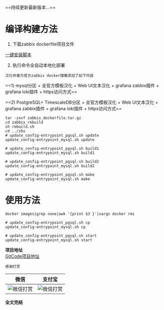 ==持续更新最新版本...==

# 编译构建方法
1. 下载zabbix dockerfile项目文件

[一键安装脚本](https://gitcode.net/1284524409/zabbix/-/archive/zabbix_dockerfile/zabbix-zabbix_dockerfile.tar.gz)

2. 执行命令全自动本地化部署

`汉化作者为官方zabbix docker镜像添加了如下内容`

==1) mysql分区 + 全官方模板汉化 + Web UI文本汉化 + grafana zabbix插件 + grafana loki插件 + https访问方式==

==2) PostgreSQL+ TimescaleDB分区 + 全官方模板汉化 + Web UI文本汉化 + grafana zabbix插件 + grafana loki插件 + https访问方式==

```shell
tar -zxvf zabbix_dockerfile.tar.gz
cd zabbix_rebuild
sh rebuild.sh
cd ../zbx
# update_config-entrypoint_pgsql.sh update
update_config-entrypoint_mysql.sh update

# update_config-entrypoint_pgsql.sh build1
update_config-entrypoint_mysql.sh build1

# update_config-entrypoint_pgsql.sh build2
update_config-entrypoint_mysql.sh build2

# update_config-entrypoint_pgsql.sh make
update_config-entrypoint_mysql.sh make
```

# 使用方法

```shell
docker images|grep none|awk '{print $3 }'|xargs docker rmi

# update_config-entrypoint_pgsql.sh cp
update_config-entrypoint_mysql.sh cp

# update_config-entrypoint_pgsql.sh start
update_config-entrypoint_mysql.sh start
```

**项目地址**  
[GitCode项目地址](https://gitcode.net/1284524409/zabbix/-/tree/zabbix_docker)

`感谢打赏`  
  
| 微信                        |支付宝|  
|---------------------------|---|  
|  ![微信打赏](https://gitcode.net/1284524409/zabbix/-/raw/rocky_8_zabbix_6.0.x_mysql/thanks_wx.jpg) |![微信打赏](https://gitcode.net/1284524409/zabbix/-/raw/rocky_8_zabbix_6.0.x_mysql/thanks_zfb.jpg)|  
  
  
**全文完结**